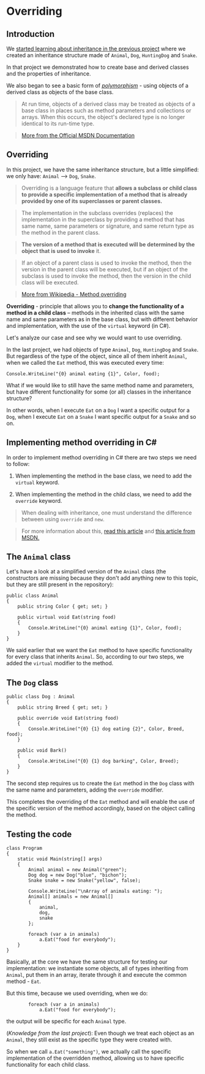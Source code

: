 Overriding
=========

Introduction
-----------------

We [started learning about inheritance in the previous project](https://github.com/microsoft-dx/csharp-fundamentals/tree/master/CSharpFundamentals/csharp06%20-%20Inheritance) where we created an inheritance structure made of `Animal`, `Dog`, `HuntingDog` and `Snake`.

In that project we demonstrated how to create base and derived classes and the properties of inheritance.

We also began to see a basic form of *[polymorphism](https://msdn.microsoft.com/en-us/library/ms173152.aspx)* - using objects of a derived class as objects of the base class.

> At run time, objects of a derived class may be treated as objects of a base class in places such as method parameters and collections or arrays. When this occurs, the object's declared type is no longer identical to its run-time type.

> [More from the Official MSDN Documentation](https://msdn.microsoft.com/en-us/library/ms173152.aspx)

Overriding
--------------

In this project, we have the same inheritance structure, but a little simplified: we only have: `Animal` --> `Dog`, `Snake`.

 >Overriding is a language feature that **allows a subclass or child class to provide a specific implementation of a method that is already provided by one of its superclasses or parent classes.**

> The implementation in the subclass overrides (replaces) the implementation in the superclass by providing a method that has same name, same parameters or signature, and same return type as the method in the parent class. 

>**The version of a method that is executed will be determined by the object that is used to invoke** it.

>If an object of a parent class is used to invoke the method, then the version in the parent class will be executed, but if an object of the subclass is used to invoke the method, then the version in the child class will be executed.

> [More from Wikipedia - Method overriding](https://en.wikipedia.org/wiki/Method_overriding)


**Overriding** - principle that allows you to **change the functionality of a method in a child class** – methods in the inherited class with the same name and same parameters as in the base class, but with different behavior and implementation, with the use of the `virtual` keyword (in C#).


Let's analyze our case and see why we would want to use overriding.

In the last project, we had objects of type `Animal`, `Dog`, `HuntingDog` and `Snake`.
But regardless of the type of the object, since all of them inherit `Animal`, when we called the `Eat` method, this was executed every time:

    Console.WriteLine("{0} animal eating {1}", Color, food); 

What if we would like to still have the same method name and parameters, but have different functionality for some (or all) classes in the inheritance structure?

In other words, when I execute `Eat` on a `Dog` I want a specific output for a `Dog`, when I execute `Eat` on a `Snake` I want specific output for a `Snake` and so on.


Implementing method overriding in C#
--------------------------------------------------------

In order to implement method overriding in C# there are two steps we need to follow:

1. When implementing the method in the base class, we need to add the `virtual` keyword. 

2. When implementing the method in the child class, we need to add the `override` keyword.

>When dealing with inheritance, one must understand the difference between using `override` and `new`. 

>For more information about this, [read this article](https://msdn.microsoft.com/en-us/library/6fawty39.aspx) and [this article from MSDN.](https://msdn.microsoft.com/en-us/library/ms173153.aspx)



The `Animal` class
-----------------------------

Let's have a look at a simplified version  of the `Animal` class (the constructors are missing because they don't add anything new to this topic, but they are still present in the repository):

    public class Animal
    {
        public string Color { get; set; }

        public virtual void Eat(string food)
        {
            Console.WriteLine("{0} animal eating {1}", Color, food);
        }
    }

We said earlier that we want the `Eat` method to have specific functionality for every class that inherits `Animal`. So, according to our two steps, we added the `virtual` modifier to the method.

The `Dog` class
-----------------------

    public class Dog : Animal
    {
        public string Breed { get; set; }

        public override void Eat(string food)
        {
            Console.WriteLine("{0} {1} dog eating {2}", Color, Breed, food);
        }

        public void Bark()
        {
            Console.WriteLine("{0} {1} dog barking", Color, Breed);
        }
    }

The second step requires us to create the `Eat` method in the `Dog` class with the same name and parameters, adding the `override` modifier.

This completes the overriding of the `Eat` method and will enable the use of the specific version of the method accordingly, based on the object calling the method.


Testing the code
-----------------------

    class Program
    {
        static void Main(string[] args)
        {
            Animal animal = new Animal("green");
            Dog dog = new Dog("blue", "bichon");
            Snake snake = new Snake("yellow", false);
            
            Console.WriteLine("\nArray of animals eating: ");
            Animal[] animals = new Animal[] 
            {
                animal,
                dog,
                snake
            };

            foreach (var a in animals)
                a.Eat("food for everybody");
        }
    }

Basically, at the core we have the same structure for testing our implementation: we instantiate some objects, all of types inheriting from `Animal`, put them in an array, iterate through it and execute the common method - `Eat`.

But this time, because we used overriding, when we do:

            foreach (var a in animals)
                a.Eat("food for everybody");
the output will be specific for each `Animal` type.
             
(_Knowledge from the last project_):
Even though we treat each object as an `Animal`, they still exist as the specific type they were created with.

So when we call `a.Eat("something")`, we actually call the specific implementation of the overridden method, allowing us to have specific functionality for each child class.
